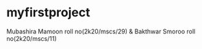 # myfirstproject
Mubashira Mamoon roll no(2k20/mscs/29) &amp; Bakthwar Smoroo roll no(2k20/mscs/11)
